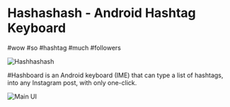 # Hashashash - Android Hashtag Keyboard
#wow #so #hashtag #much #followers

![Hashhashash](http://i.imgur.com/KNXIC7f.png)

#Hashboard is an Android keyboard (IME) that can type a list of hashtags, into any Instagram post, with only one-click.

![Main UI](http://i.imgur.com/xhlkZTZ.png)
